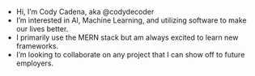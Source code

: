 -  Hi, I’m Cody Cadena, aka @codydecoder
-  I’m interested in AI, Machine Learning, and utilizing software to make our lives better.
-  I primarily use the MERN stack but am always excited to learn new frameworks.
-  I’m looking to collaborate on any project that I can show off to future employers.

<!---
codydecoder/codydecoder is a ✨ special ✨ repository because its `README.md` (this file) appears on your GitHub profile.
You can click the Preview link to take a look at your changes.
--->
